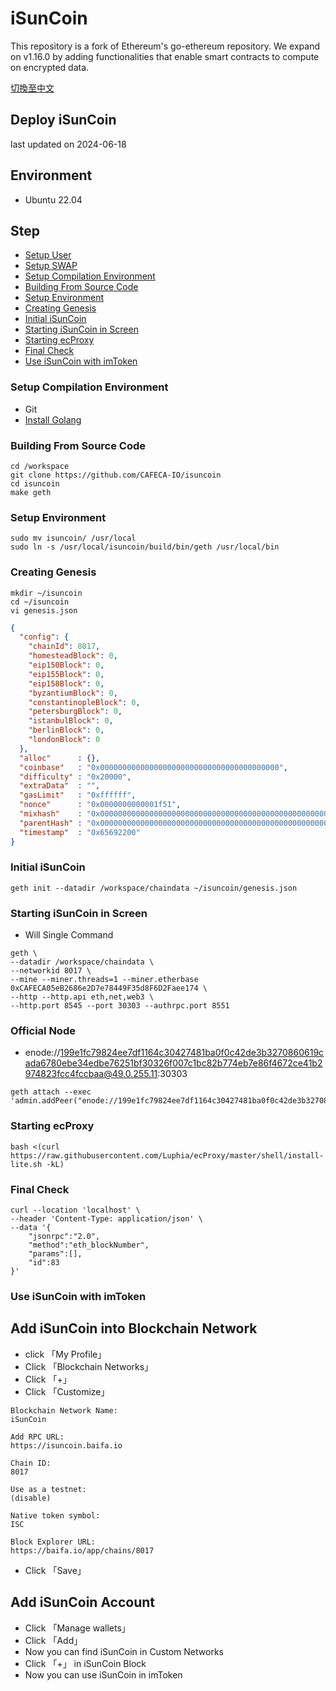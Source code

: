 # iSunCoin

This repository is a fork of Ethereum's go-ethereum repository. We expand on v1.16.0 by adding functionalities that enable smart contracts to compute on encrypted data.

[切換至中文](/README_ZH.md)

## Deploy iSunCoin
last updated on 2024-06-18

## Environment
- Ubuntu 22.04

## Step
- [Setup User](https://github.com/CAFECA-IO/KnowledgeManagement/blob/master/linux/create_sudoer_user_in_ubuntu.md)
- [Setup SWAP](https://github.com/CAFECA-IO/KnowledgeManagement/blob/master/linux/setup_swap.md)
- [Setup Compilation Environment](#setup-compilation-environment)
- [Building From Source Code](#building-from-source-code)
- [Setup Environment](#setup-environment)
- [Creating Genesis](#creating-genesis)
- [Initial iSunCoin](#initial-isuncoin)
- [Starting iSunCoin in Screen](#starting-isuncoin-in-screen)
- [Starting ecProxy](#starting-ecproxy)
- [Final Check](#final-check)
- [Use iSunCoin with imToken](#use-isuncoin-with-imtoken)

### Setup Compilation Environment
- Git
- [Install Golang](https://github.com/CAFECA-IO/KnowledgeManagement/blob/master/linux/install_golang.md)

### Building From Source Code
```shell
cd /workspace
git clone https://github.com/CAFECA-IO/isuncoin
cd isuncoin
make geth
```

### Setup Environment
```shell
sudo mv isuncoin/ /usr/local
sudo ln -s /usr/local/isuncoin/build/bin/geth /usr/local/bin
```

### Creating Genesis
```shell
mkdir ~/isuncoin
cd ~/isuncoin
vi genesis.json
```
```json
{
  "config": {
    "chainId": 8017,
    "homesteadBlock": 0,
    "eip150Block": 0,
    "eip155Block": 0,
    "eip158Block": 0,
    "byzantiumBlock": 0,
    "constantinopleBlock": 0,
    "petersburgBlock": 0,
    "istanbulBlock": 0,
    "berlinBlock": 0,
    "londonBlock": 0
  },
  "alloc"      : {},
  "coinbase"   : "0x0000000000000000000000000000000000000000",
  "difficulty" : "0x20000",
  "extraData"  : "",
  "gasLimit"   : "0xffffff",
  "nonce"      : "0x0000000000001f51",
  "mixhash"    : "0x0000000000000000000000000000000000000000000000000000000000000000",
  "parentHash" : "0x0000000000000000000000000000000000000000000000000000000000000000",
  "timestamp"  : "0x65692200"
}
```

### Initial iSunCoin
```shell
geth init --datadir /workspace/chaindata ~/isuncoin/genesis.json
```

### Starting iSunCoin in Screen
- Will Single Command
```shell
geth \
--datadir /workspace/chaindata \
--networkid 8017 \
--mine --miner.threads=1 --miner.etherbase 0xCAFECA05eB2686e2D7e78449F35d8F6D2Faee174 \
--http --http.api eth,net,web3 \
--http.port 8545 --port 30303 --authrpc.port 8551
```

### Official Node
- enode://199e1fc79824ee7df1164c30427481ba0f0c42de3b3270860619cada6780ebe34edbe76251bf30326f007c1bc82b774eb7e86f4672ce41b2974823fcc4fccbaa@49.0.255.11:30303
```shell
geth attach --exec 'admin.addPeer("enode://199e1fc79824ee7df1164c30427481ba0f0c42de3b3270860619cada6780ebe34edbe76251bf30326f007c1bc82b774eb7e86f4672ce41b2974823fcc4fccbaa@49.0.255.11:30303")'
```


### Starting ecProxy
```shell
bash <(curl https://raw.githubusercontent.com/Luphia/ecProxy/master/shell/install-lite.sh -kL)
```

### Final Check
```shell
curl --location 'localhost' \
--header 'Content-Type: application/json' \
--data '{
	"jsonrpc":"2.0",
	"method":"eth_blockNumber",
	"params":[],
	"id":83
}'
```

### Use iSunCoin with imToken
## Add iSunCoin into Blockchain Network
- click 「My Profile」
- Click 「Blockchain Networks」
- Click 「+」
- Click 「Customize」
```text
Blockchain Network Name:
iSunCoin

Add RPC URL:
https://isuncoin.baifa.io

Chain ID:
8017

Use as a testnet:
(disable)

Native token symbol:
ISC

Block Explorer URL:
https://baifa.io/app/chains/8017
```
- Click 「Save」

## Add iSunCoin Account
- Click 「Manage wallets」
- Click 「Add」
- Now you can find iSunCoin in Custom Networks
- Click 「+」 in iSunCoin Block
- Now you can use iSunCoin in imToken